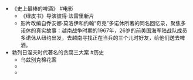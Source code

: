 - 《史上最棒的啤酒》 #电影
	- 《绿皮书》导演彼得·法雷里新片
	- 影片改编自乔安娜·莫洛伊和约翰“奇克”多诺休所著的同名回忆录，聚焦多诺休的真实故事：越南战争时期的1967年，26岁的前美国海军陆战队成员多诺休从纽约出发，去越南寻找正在当兵的三个儿时好友，给他们送去啤酒。
- 勃列日涅夫时代著名的贪腐三大案 #历史
	- 乌兹别克棉花案
	-
	-